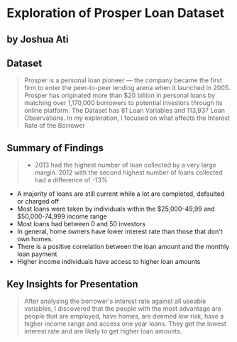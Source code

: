 # Exploration of Prosper Loan Dataset
## by Joshua Ati


## Dataset

> Prosper is a personal loan pioneer — the company became the first firm to enter the peer-to-peer lending arena when it launched in 2005. Prosper has originated more than $20 billion in personal loans by matching over 1,170,000 borrowers to potential investors through its online platform. The Dataset has 81 Loan Variables and 113,937 Loan Observations. In my exploration, I focused on what affects the Interest Rate of the Borrower


## Summary of Findings

> - 2013 had the highest number of loan collected by a very large margin. 2012 with the second highest number of loans collected had a difference of -13%
- A majority of loans are still current while a lot are completed, defaulted or charged off
- Most loans were taken by individuals within the $25,000-49,99 and $50,000-74,999 income range
- Most loans had between 0 and 50 investors
- In general, home owners have lower interest rate than those that don't own homes. 
- There is a positive correlation between the loan amount and the monthly loan payment
- Higher income individuals have access to higher loan amounts


## Key Insights for Presentation

> After analysing the borrower's interest rate against all useable variables, I discovered that the people with the most advantage are people that are employed, have homes, are deemed low risk, have a higher income range and access one year loans. They get the lowest interest rate and are likely to get higher loan amounts.